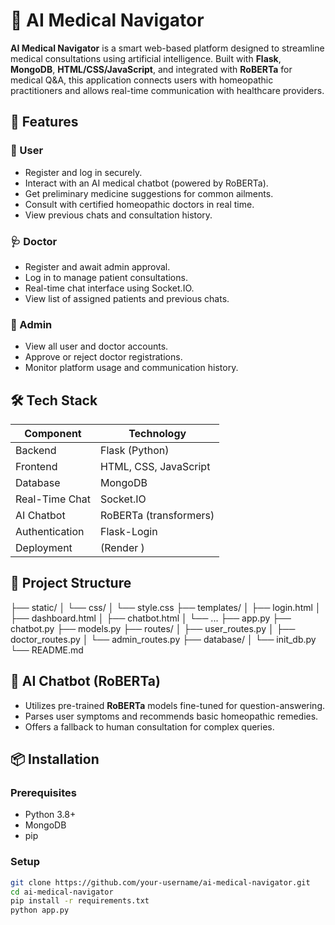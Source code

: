 # 🏥 AI Medical Navigator

**AI Medical Navigator** is a smart web-based platform designed to streamline medical consultations using artificial intelligence. Built with **Flask**, **MongoDB**, **HTML/CSS/JavaScript**, and integrated with **RoBERTa** for medical Q&A, this application connects users with homeopathic practitioners and allows real-time communication with healthcare providers.

## 🚀 Features

### 👤 User
- Register and log in securely.
- Interact with an AI medical chatbot (powered by RoBERTa).
- Get preliminary medicine suggestions for common ailments.
- Consult with certified homeopathic doctors in real time.
- View previous chats and consultation history.

### 🩺 Doctor
- Register and await admin approval.
- Log in to manage patient consultations.
- Real-time chat interface using Socket.IO.
- View list of assigned patients and previous chats.

### 🔐 Admin
- View all user and doctor accounts.
- Approve or reject doctor registrations.
- Monitor platform usage and communication history.

## 🛠️ Tech Stack

| Component        | Technology         |
|------------------|--------------------|
| Backend          | Flask (Python)     |
| Frontend         | HTML, CSS, JavaScript |
| Database         | MongoDB            |
| Real-Time Chat   | Socket.IO          |
| AI Chatbot       | RoBERTa (transformers) |
| Authentication   | Flask-Login        |
| Deployment       | (Render ) |

## 📂 Project Structure


├── static/
│ └── css/
│ └── style.css
├── templates/
│ ├── login.html
│ ├── dashboard.html
│ ├── chatbot.html
│ └── ...
├── app.py
├── chatbot.py
├── models.py
├── routes/
│ ├── user_routes.py
│ ├── doctor_routes.py
│ └── admin_routes.py
├── database/
│ └── init_db.py
└── README.md

## 🤖 AI Chatbot (RoBERTa)

- Utilizes pre-trained **RoBERTa** models fine-tuned for question-answering.
- Parses user symptoms and recommends basic homeopathic remedies.
- Offers a fallback to human consultation for complex queries.

## 📦 Installation

### Prerequisites

- Python 3.8+
- MongoDB
- pip

### Setup

```bash
git clone https://github.com/your-username/ai-medical-navigator.git
cd ai-medical-navigator
pip install -r requirements.txt
python app.py

